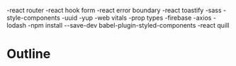 -react router
-react hook form
-react error boundary
-react toastify
-sass
-style-components
-uuid
-yup
-web vitals
-prop types
-firebase
-axios
-lodash
-npm install --save-dev babel-plugin-styled-components
-react quill

# Outline

<!--
1. Cài đặt Project Boilerplate Monkey Blogging
2. Thiết lập Firebase
3. Thiết lập Routes
4. Viết auth-context để lưu trữ thông tin User
5. Code trang SignUp - UI
6. Code trang SignUp - React hook form
7. Code trang SignUp - Authentication với Firebase
8. Sử dụng PropTypes và comment params cho component
9. Login UI
10. Header UI
11. Homepage UI
12. Details UI
13. Dashboard UI
14. Checkbox, radio, toggle
15. Add new post: overview, upload image, delete image, toggle hot, find category
16. Display(Pagination, Filter), Add, Update & Delete Category
17. Display(Pagination, Filter), Add, Update & Delete User
18. Re-analyze database for Post
19. Display, Filter, Add, Update & Delete Post
20. Update post with React quill
21. Handle upload image in React quill
22. Update auth information
23. Optimize source code(PropTypes, logic, routes, UI UX...)


HomeNewest có PostItem ko dùng đến

Not Done
- Dynamic import (Susspen,lazy) -> DONE
- Hiển thị các bài viết mới nhất (có hot = false) -> DONE
- Slug to của PostMeta sửa thành username thay vì fullname -> DONE
- Khi click vào Category thì sẽ nhảy đến trang Tất cả danh mục có category = gì đấy? -> DONE
- Chỉnh chữ và tên ở Category bài viết nổi bật nếu dài quá thì hiển
thị ...-> DONE
- Component Add New Post chưa sử dụng React Quill -> DONE
- Hiển thị các bài viết của user đang đăng nhập -> DONE
- Chưa có trang Updade Profile -> DONE
- Trang Home thêm avatar bên cạnh tên và khi Hover vào có nút log-out -> DONE
- Bắt lỗi với error boundary
- Khi đăng nhập xong kiểm tra nếu role bằng 1 2 -> có nút button Dashboard để điều hướng sang dashboard
- Validate các trường Input còn lại
-->
